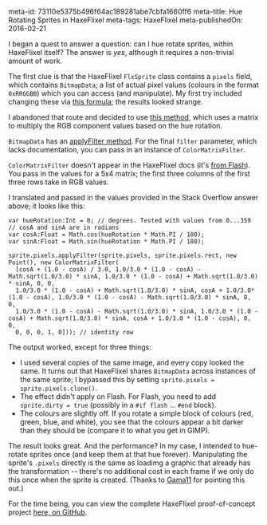 meta-id: 73110e5375b496f64ac189281abe7cbfa1660ff6
meta-title: Hue Rotating Sprites in HaxeFlixel
meta-tags: HaxeFlixel
meta-publishedOn: 2016-02-21

I began a quest to answer a question: can I hue rotate sprites, within HaxeFlixel itself?  The answer is *yes*, although it requires a non-trivial amount of work.

The first clue is that the HaxeFlixel `FlxSprite` class contains a `pixels` field, which contains `BitmapData`; a list of actual pixel values (colours in the format `0xRRGGBB`) which you can access (and manipulate). My first try included changing these via [this formula](http://stackoverflow.com/a/8509802/210780); the results looked strange.

I abandoned that route and decided to use [this method](http://stackoverflow.com/a/8510751/210780), which uses a matrix to multiply the RGB component values based on the hue rotation.

`BitmapData` has an [applyFilter method](http://api.haxeflixel.com/flash/display/BitmapData.html#applyFilter). For the final `filter` parameter, which lacks documentation, you can pass in an instance of `ColorMatrixFilter`.

`ColorMatrixFilter` doesn't appear in the HaxeFlixel docs (it's [from Flash](http://help.adobe.com/en_US/FlashPlatform/reference/actionscript/3/flash/filters/ColorMatrixFilter.html)). You pass in the values for a 5x4 matrix; the first three columns of the first three rows take in RGB values.

I translated and passed in the values provided in the Stack Overflow answer above; it looks like this:

```
var hueRotation:Int = 0; // degrees. Tested with values from 0...359
// cosA and sinA are in radians
var cosA:Float = Math.cos(hueRotation * Math.PI / 180);
var sinA:Float = Math.sin(hueRotation * Math.PI / 180);

sprite.pixels.applyFilter(sprite.pixels, sprite.pixels.rect, new Point(), new ColorMatrixFilter(
  [cosA + (1.0 - cosA) / 3.0, 1.0/3.0 * (1.0 - cosA) - Math.sqrt(1.0/3.0) * sinA, 1.0/3.0 * (1.0 - cosA) + Math.sqrt(1.0/3.0) * sinA, 0, 0,
  1.0/3.0 * (1.0 - cosA) + Math.sqrt(1.0/3.0) * sinA, cosA + 1.0/3.0*(1.0 - cosA), 1.0/3.0 * (1.0 - cosA) - Math.sqrt(1.0/3.0) * sinA, 0, 0,
  1.0/3.0 * (1.0 - cosA) - Math.sqrt(1.0/3.0) * sinA, 1.0/3.0 * (1.0 - cosA) + Math.sqrt(1.0/3.0) * sinA, cosA + 1.0/3.0 * (1.0 - cosA), 0, 0,
  0, 0, 0, 1, 0])); // identity row
```

The output worked, except for three things:

- I used several copies of the same image, and every copy looked the same. It turns out that HaxeFlixel shares `BitmapData` across instances of the same sprite; I bypassed this by setting `sprite.pixels = sprite.pixels.clone()`.
- The effect didn't apply on Flash. For Flash, you need to add `sprite.dirty = true` (possibly in a `#if flash` ... `#end` block).
- The colours are slightly off. If you rotate a simple block of colours (red, green, blue, and white), you see that the colours appear a bit darker than they should be (compare it to what you get in GIMP).

The result looks great.  And the performance? In my case, I intended to hue-rotate sprites once (and keep them at that hue forever). Manipulating the sprite's `.pixels` directly is the same as loadimg a graphic that already has the transformation -- there's no additional cost in each frame if we only do this once when the sprite is created. (Thanks to [Gama11](https://github.com/gama11) for pointing this out.)

For the time being, you can view the complete HaxeFlixel proof-of-concept project [here, on GitHub](https://github.com/ashes999/haxeflixel-hue-rotation).
